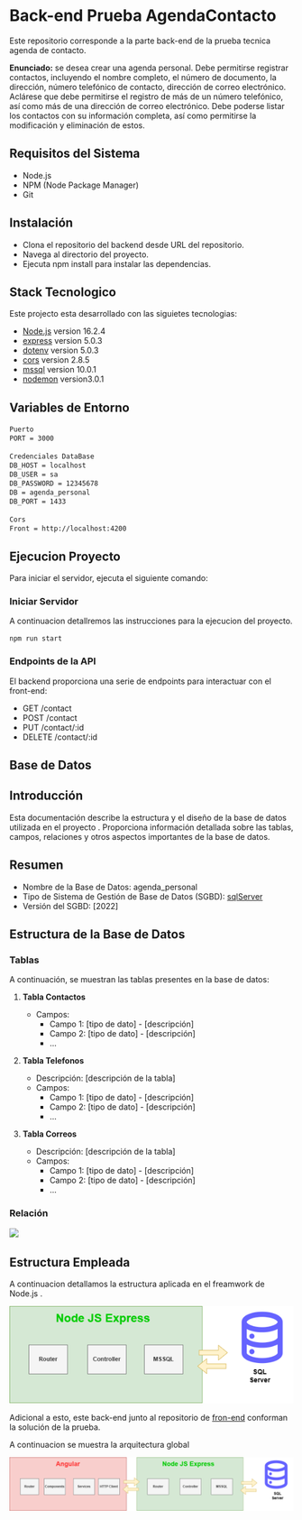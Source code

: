 # Back-end Prueba AgendaContacto

Este repositorio corresponde a la parte back-end de la prueba tecnica agenda de contacto.

**Enunciado:** se desea crear una agenda personal. Debe permitirse registrar
contactos, incluyendo el nombre completo, el número de documento, la
dirección, número telefónico de contacto, dirección de correo electrónico.
Aclárese que debe permitirse el registro de más de un número telefónico, así
como más de una dirección de correo electrónico. Debe poderse listar los
contactos con su información completa, así como permitirse la modificación y
eliminación de estos.

## Requisitos del Sistema
- Node.js
- NPM (Node Package Manager)
- Git

## Instalación
- Clona el repositorio del backend desde URL del repositorio.
- Navega al directorio del proyecto.
- Ejecuta npm install para instalar las dependencias.

## Stack Tecnologico

Este projecto esta desarrollado con las siguietes tecnologias: 

- [Node.js](https://nodejs.org/en/about) version 16.2.4
- [express](https://expressjs.com/) version 5.0.3
- [dotenv](https://www.dotenv.org/docs/) version 5.0.3
- [cors](https://www.npmjs.com/package/cors) version 2.8.5
- [mssql](https://github.com/tediousjs/node-mssql#readme) version 10.0.1
- [nodemon](https://nodemon.io/) version3.0.1

## Variables de Entorno

```shell
Puerto
PORT = 3000

Credenciales DataBase
DB_HOST = localhost
DB_USER = sa
DB_PASSWORD = 12345678
DB = agenda_personal
DB_PORT = 1433

Cors 
Front = http://localhost:4200
```



## Ejecucion Proyecto
Para iniciar el servidor, ejecuta el siguiente comando:

### Iniciar Servidor
A continuacion detallremos las instrucciones para la ejecucion del proyecto.

```shell
npm run start
```
### Endpoints de la API

El backend proporciona una serie de endpoints para interactuar con el front-end:

- GET /contact
- POST /contact
- PUT /contact/:id
- DELETE /contact/:id



## Base de Datos

## Introducción
Esta documentación describe la estructura y el diseño de la base de datos utilizada en el proyecto . Proporciona información detallada sobre las tablas, campos, relaciones y otros aspectos importantes de la base de datos.

## Resumen
- Nombre de la Base de Datos: agenda_personal
- Tipo de Sistema de Gestión de Base de Datos (SGBD): [sqlServer](https://www.microsoft.com/es-mx/sql-server/sql-server-2022)
- Versión del SGBD: [2022]

## Estructura de la Base de Datos
### Tablas
A continuación, se muestran las tablas presentes en la base de datos:

1. **Tabla Contactos**
   - Campos:
     - Campo 1: [tipo de dato] - [descripción]
     - Campo 2: [tipo de dato] - [descripción]
     - ...

2. **Tabla Telefonos**
   - Descripción: [descripción de la tabla]
   - Campos:
     - Campo 1: [tipo de dato] - [descripción]
     - Campo 2: [tipo de dato] - [descripción]
     - ...

3. **Tabla Correos**
   - Descripción: [descripción de la tabla]
   - Campos:
     - Campo 1: [tipo de dato] - [descripción]
     - Campo 2: [tipo de dato] - [descripción]
     - ...

### Relación

<img src="DBRelacion">


## Estructura Empleada
A continuacion detallamos la estructura aplicada en el  freamwork  de Node.js .


<img src="img/arquitectura.png">

Adicional a esto, este back-end junto al repositorio de [fron-end](https://github.com/josemasster/PruebaTecnica-Front) conforman la solución de la prueba.

A continuacion se muestra la arquitectura global

<img src="img/allArquitectura.png">
